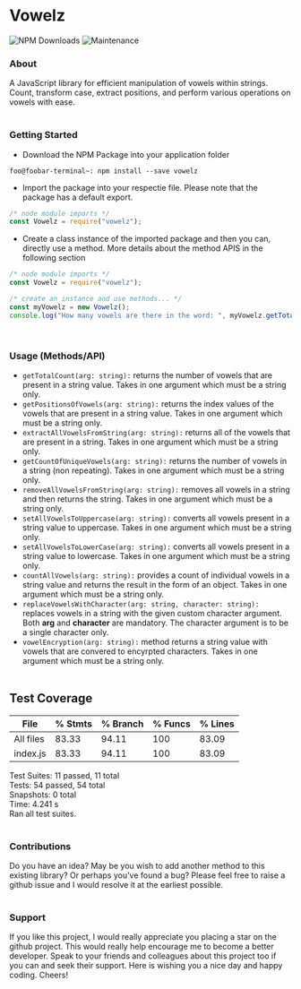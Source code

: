 # Vowelz
![NPM Downloads](https://img.shields.io/npm/dt/vowelz)
![Maintenance](https://img.shields.io/maintenance/yes/2024)


### About
A JavaScript library for efficient manipulation of vowels within strings. Count, transform case, extract positions, and perform various operations on vowels with ease.
<br/><br/>

### Getting Started
- Download the NPM Package into your application folder
```console
foo@foobar-terminal~: npm install --save vowelz
```
- Import the package into your respectie file. Please note that the package has a default export.
```javascript
/* node module imports */
const Vowelz = require("vowelz");
```
- Create a class instance of the imported package and then you can, directly use a method. More details about the method APIS in the following section
```javascript
/* node module imports */
const Vowelz = require("vowelz");

/* create an instance and use methods... */
const myVowelz = new Vowelz();
console.log("How many vowels are there in the word: ", myVowelz.getTotalCount("hello world"));
```
<br/>

### Usage (Methods/API)
- ```getTotalCount(arg: string):``` returns the number of vowels that are present in a string value. Takes in one argument which must be a string only.
- ```getPositionsOfVowels(arg: string):``` returns the index values of the vowels that are present in a string value. Takes in one argument which must be a string only.
- ```extractAllVowelsFromString(arg: string):``` returns all of the vowels that are present in a string. Takes in one argument which must be a string only.
- ```getCountOfUniqueVowels(arg: string):``` returns the number of vowels in a string (non repeating). Takes in one argument which must be a string only.
- ```removeAllVowelsFromString(arg: string):``` removes all vowels in a string and then returns the string. Takes in one argument which must be a string only.
- ```setAllVowelsToUppercase(arg: string):``` converts all vowels present in a string value to uppercase. Takes in one argument which must be a string only.
- ```setAllVowelsToLowerCase(arg: string):``` converts all vowels present in a string value to lowercase. Takes in one argument which must be a string only.
- ```countAllVowels(arg: string):``` provides a count of individual vowels in a string value and returns the result in the form of an object. Takes in one argument which must be a string only.
- ```replaceVowelsWithCharacter(arg: string, character: string):``` replaces vowels in a string with the given custom character argument. Both <b>arg</b> and <b>character</b> are mandatory. The character argument is to be a single character only.
- ```vowelEncryption(arg: string):``` method returns a string value with vowels that are convered to encyrpted characters. Takes in one argument which must be a string only.
<br/><br/>

## Test Coverage

File      | % Stmts | % Branch | % Funcs | % Lines |              
----------|---------|----------|---------|---------|
All files |   83.33 |    94.11 |     100 |   83.09 |                                         
 index.js |   83.33 |    94.11 |     100 |   83.09 |
 
Test Suites: 11 passed, 11 total<br/>
Tests:       54 passed, 54 total<br/>
Snapshots:   0 total<br/>
Time:        4.241 s<br/>
Ran all test suites.
<br/><br/>

### Contributions
Do you have an idea? May be you wish to add another method to this existing library? Or perhaps you've found a bug? Please feel free to raise a github issue and I would resolve it at the earliest possible.
<br/><br/>

### Support
If you like this project, I would really appreciate you placing a star on the github project. This would really help encourage me to become a better developer. Speak to your friends and colleagues about this project too if you can and seek their support. Here is wishing you a nice day and happy coding. Cheers!
